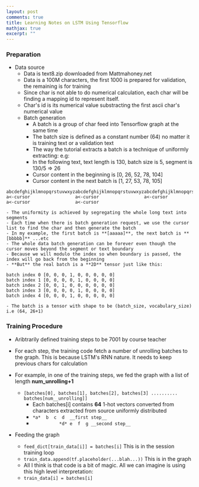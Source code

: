 ```yaml
---
layout: post
comments: true
title: Learning Notes on LSTM Using Tensorflow
mathjax: true
excerpt: ""
---
```


### Preparation

- Data source
  - Data is text8.zip downloaded from Mattmahoney.net
  - Data is a 100M characters, the first 1000 is prepared for validation, the remaining is for training
  - Since char is not able to do numerical calculation, each char will be finding a mapping id to represent itself.
  - Char's id is its numerical value substracting the first ascii char's numerical value
  - Batch generation
    - A batch is a group of char feed into Tensorflow graph at the same time
    - The batch size is defined as a constant number (64) no matter it is training text or a validation text
    - The way the tutorial extracts a batch is a technique of uniformly extracting: e.g:
    - In the following text, text length is 130, batch size is 5, segment is 130/5 => 26
    - Cursor content in the beginning is [0, 26, 52, 78, 104]
    - Cursor content in the next batch is [1, 27, 53, 78, 105]
```
abcdefghijklmnopqrstuvwxyzabcdefghijklmnopqrstuvwxyzabcdefghijklmnopqrstuvwxyzabcdefghijklmnopqrstuvwxyzabcdefghijklmnopqrstuvwxyz
a<-cursor                 a<-cursor                 a<-cursor                 a<-cursor                 a<-cursor
```
    - The uniformity is achieved by segregating the whole long text into segments
    - Each time when there is batch generation request, we use the cursor list to find the char and then generate the batch
    - In my example, the first batch is **[aaaaa]**, the next batch is **[bbbbb]** ...etc
    - The whole data batch generation can be forever even though the cursor moves beyond the segment or text boundary
    - Because we will modulo the index so when boundary is passed, the index will go back from the beginning
    - **But** the real batch is a **2D** tensor just like this:
```
batch index 0 [0, 0, 0, 1, 0, 0, 0, 0, 0]
batch index 1 [0, 0, 0, 0, 1, 0, 0, 0, 0]
batch index 2 [0, 0, 1, 0, 0, 0, 0, 0, 0]
batch index 3 [0, 0, 0, 0, 1, 0, 0, 0, 0]
batch index 4 [0, 0, 0, 1, 0, 0, 0, 0, 0]
```
    - The batch is a tensor with shape to be (batch_size, vocabulary_size) i.e (64, 26+1)


### Training Procedure
- Aribtrarily defined training steps to be 7001 by course teacher
- For each step, the training code fetch a number of unrolling batches to the graph. This is because LSTM's RNN nature. It needs to keep previous chars for calculation
- For example, in one of the training steps, we fed the graph with a list of length **num_unrolling+1**
  - `[batches[0], batches[1], batches[2], batches[3] .......... batches[num__unrolling]]`
    - Each batches[i] contains **64** 1-hot vectors converted from characters extracted from source uniformly distributed
    - `*a*  b  c  d  __first step__`
    - `          *d* e  f  g __second step__`

- Feeding the graph
  - `feed_dict[train_data[i]] = batches[i]`  This is in the session training loop
  - `train_data.append(tf.placeholder(...blah...))`   This is in the graph
  - All I think is that code is a bit of magic. All we can imagine is using this high level interpretation:
  - `train_data[i] = batches[i]`



